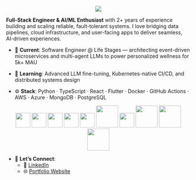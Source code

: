 
<p align="center">
  <img src="https://capsule-render.vercel.app/api?type=speech&height=300&color=gradient&text=Hi%20there%20I'm%20Sid&reversal=true&desc=Software%20Engineer&descAlignY=57&textBg=false&fontAlign=50&fontAlignY=36" />
</p>

**Full-Stack Engineer & AI/ML Enthusiast** with 2+ years of experience building and scaling reliable, fault-tolerant systems. I love bridging data pipelines, cloud infrastructure, and user-facing apps to deliver seamless, AI-driven experiences.

- 🔭 **Current**: Software Engineer @ Life Stages — architecting event-driven microservices and multi-agent LLMs to power personalized wellness for 5k+ MAU  
- 🌱 **Learning**: Advanced LLM fine-tuning, Kubernetes-native CI/CD, and distributed systems design
  
- ⚙️ **Stack**: Python · TypeScript · React · Flutter · Docker · GitHub Actions · AWS · Azure · MongoDB · PostgreSQL
<p align="center">
  <img src="https://cdn.jsdelivr.net/gh/devicons/devicon/icons/python/python-original.svg" width="40" />
  <img src="https://cdn.jsdelivr.net/gh/devicons/devicon/icons/android/android-original.svg" width="40" />
  <img src="https://cdn.jsdelivr.net/gh/devicons/devicon/icons/azure/azure-original.svg" width="40" />
  <img src="https://cdn.jsdelivr.net/gh/devicons/devicon/icons/cplusplus/cplusplus-original.svg" width="40" />
  <img src="https://cdn.jsdelivr.net/gh/devicons/devicon/icons/java/java-original.svg" width="40" />
  <img src="https://cdn.jsdelivr.net/gh/devicons/devicon/icons/amazonwebservices/amazonwebservices-original-wordmark.svg" width="60" />
  <img src="https://cdn.jsdelivr.net/gh/devicons/devicon/icons/linux/linux-original.svg" width="40" />
  <img src="https://cdn.jsdelivr.net/gh/devicons/devicon/icons/firebase/firebase-original-wordmark.svg" width="60" />
  <img src="https://cdn.jsdelivr.net/gh/devicons/devicon/icons/docker/docker-original-wordmark.svg" width="60" />
  <img src="https://cdn.jsdelivr.net/gh/devicons/devicon/icons/mongodb/mongodb-original-wordmark.svg" width="60" />
</p>

          
          
          
          
          
          
          
          
          
          
            
            
- 🤝 **Let’s Connect**:  
  - 🔗 [LinkedIn](https://www.linkedin.com/in/siddhant-tripathi) 
  - 🌐 [Portfolio Website](https://siddhantripathi.github.io/Personal-Website/)  
